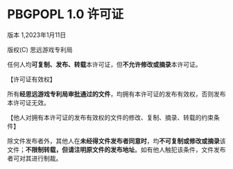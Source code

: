 # PBGPOPL 1.0 许可证
版本 1,2023年1月11日

版权(C) 思远游戏专利局

任何人均**可复制、发布、转载**本许可证，但**不允许修改或摘录**本许可证。

【许可证有效权】

  所有**经思远游戏专利局审批通过的文件**，均拥有本许可证的发布有效权，否则发布本许可证无效。


【他人对拥有本许可证的发布有效权的文件的修改、复制、摘录、转载的约束条件】

  除文件发布者外，其他人在**未经得文件发布者同意时**，均**不可复制或修改或摘录**该文件；**不限制转载，但请注明原文件的发布地址**。如有他人触犯该条件，文件发布者可对其进行制裁。
